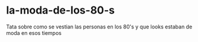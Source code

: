 # la-moda-de-los-80-s
Tata sobre como se vestian las personas en los 80's y que looks estaban de moda en esos tiempos 
